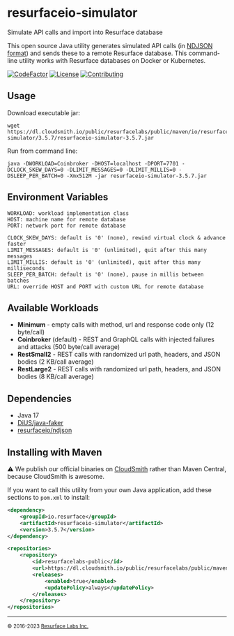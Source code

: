 # resurfaceio-simulator
Simulate API calls and import into Resurface database

This open source Java utility generates simulated API calls (in [NDJSON format](https://resurface.io/json.html))
and sends these to a remote Resurface database. This command-line utility works with Resurface databases on Docker or Kubernetes.

[![CodeFactor](https://www.codefactor.io/repository/github/resurfaceio/simulator/badge)](https://www.codefactor.io/repository/github/resurfaceio/simulator)
[![License](https://img.shields.io/github/license/resurfaceio/simulator)](https://github.com/resurfaceio/simulator/blob/v3.5.x/LICENSE)
[![Contributing](https://img.shields.io/badge/contributions-welcome-green.svg)](https://github.com/resurfaceio/simulator/blob/v3.5.x/CONTRIBUTING.md)

## Usage

Download executable jar:
```
wget https://dl.cloudsmith.io/public/resurfacelabs/public/maven/io/resurface/resurfaceio-simulator/3.5.7/resurfaceio-simulator-3.5.7.jar
```

Run from command line:
```
java -DWORKLOAD=Coinbroker -DHOST=localhost -DPORT=7701 -DCLOCK_SKEW_DAYS=0 -DLIMIT_MESSAGES=0 -DLIMIT_MILLIS=0 -DSLEEP_PER_BATCH=0 -Xmx512M -jar resurfaceio-simulator-3.5.7.jar
```

## Environment Variables

```
WORKLOAD: workload implementation class
HOST: machine name for remote database
PORT: network port for remote database

CLOCK_SKEW_DAYS: default is '0' (none), rewind virtual clock & advance faster
LIMIT_MESSAGES: default is '0' (unlimited), quit after this many messages
LIMIT_MILLIS: default is '0' (unlimited), quit after this many milliseconds
SLEEP_PER_BATCH: default is '0' (none), pause in millis between batches
URL: override HOST and PORT with custom URL for remote database
```

## Available Workloads

* **Minimum** - empty calls with method, url and response code only (12 byte/call)
* **Coinbroker** (default) - REST and GraphQL calls with injected failures and attacks (500 byte/call average)
* **RestSmall2** - REST calls with randomized url path, headers, and JSON bodies (2 KB/call average)
* **RestLarge2** - REST calls with randomized url path, headers, and JSON bodies (8 KB/call average)

## Dependencies

* Java 17
* [DiUS/java-faker](https://github.com/DiUS/java-faker)
* [resurfaceio/ndjson](https://github.com/resurfaceio/ndjson)

## Installing with Maven

⚠️ We publish our official binaries on [CloudSmith](https://cloudsmith.com) rather than Maven Central, because CloudSmith
is awesome.

If you want to call this utility from your own Java application, add these sections to `pom.xml` to install:

```xml
<dependency>
    <groupId>io.resurface</groupId>
    <artifactId>resurfaceio-simulator</artifactId>
    <version>3.5.7</version>
</dependency>
```

```xml
<repositories>
    <repository>
        <id>resurfacelabs-public</id>
        <url>https://dl.cloudsmith.io/public/resurfacelabs/public/maven/</url>
        <releases>
            <enabled>true</enabled>
            <updatePolicy>always</updatePolicy>
        </releases>
    </repository>
</repositories>
```

---
<small>&copy; 2016-2023 <a href="https://resurface.io">Resurface Labs Inc.</a></small>
